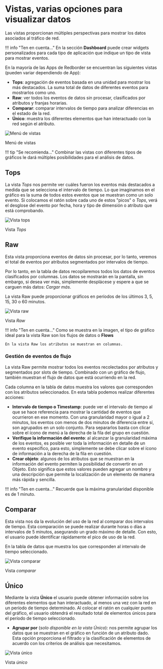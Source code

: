 # Vistas, varias opciones para visualizar datos

Las vistas proporcionan múltiples perspectivas para mostrar los datos asociados al tráfico de red.

!!! info "Ten en cuenta..."
    En la sección **Dashboard** puede crear widgets personalizados para cada tipo de aplicación que indique un tipo de vista para mostrar eventos.

En la mayoría de las Apps de Redborder se encuentran las siguientes vistas (pueden variar dependiendo de App):

- **Tops**: agregación de eventos basada en una unidad para mostrar los más destacados. La suma total de datos de diferentes eventos para mostrarlos como uno.
- **Raw**: ver todos los eventos de datos sin procesar, clasificados por atributos y franjas horarias.
- **Comparar**: comparar intervalos de tiempo para analizar diferencias en el estado de la red.
- **Único**: muestra los diferentes elementos que han interactuado con la red según el atributo.

![Menú de vistas](images/ch04_img042.png)

Menú de vistas

!!! tip "Se recomienda..."
    Combinar las vistas con diferentes tipos de gráficos le dará múltiples posibilidades para el análisis de datos.

## Tops

La vista *Tops* nos permite ver cuáles fueron los eventos más destacados a medida que se selecciona el intervalo de tiempo. Lo que imaginamos en el gráfico es la suma de todos estos eventos que se muestran como un solo evento. Si colocamos el ratón sobre cada uno de estos "picos" o *Tops*, verá el desglose del evento por fecha, hora y tipo de dimensión o atributo que está comprobando.

![Vista tops](images/ch04_img043.png)

Vista *Tops*

## Raw

Esta vista proporciona eventos de datos sin procesar, por lo tanto, veremos el total de eventos por atributos segmentados por intervalos de tiempo.

Por lo tanto, en la tabla de datos recopilaremos todos los datos de eventos clasificados por columnas. Los datos se mostrarán en la pantalla, sin embargo, si desea ver más, simplemente desplácese y espere a que se carguen más datos: *Cargar más*.

La vista Raw puede proporcionar gráficos en períodos de los últimos 3, 5, 15, 30 o 60 minutos.

![Vista raw](images/ch04_img044.png)

Vista *Raw*

!!! info "Ten en cuenta..."
    Como se muestra en la imagen, el tipo de gráfico ideal para la vista Raw son los flujos de datos o **Flows**

    En la vista Raw los atributos se muestran en columnas.

### Gestión de eventos de flujo

La vista Raw permite mostrar todos los eventos recolectados por atributos y segmentados por slots de tiempo. Combinado con un gráfico de flujo, también muestran el flujo de datos que está ocurriendo en la red.

Cada columna en la tabla de datos muestra los valores que corresponden con los atributos seleccionados. En esta tabla podemos realizar diferentes acciones:

- **Intervalo de tiempo o Timestamp**: puede ver el intervalo de tiempo al que se hace referencia para mostrar la cantidad de eventos que ocurrieron en ese momento. Con una granularidad mayor o igual a 2 minutos, los eventos con menos de dos minutos de diferencia entre sí, son agrupados en un solo conjunto. Para separarlos basta con clicar sobre el ícono de menú a la derecha de la fila del grupo en cuestión.
- **Verifique la información del evento**: al alcanzar la granularidad máxima de los eventos, es posible ver toda la información en detalle de un evento específico, para esto, simplemente se debe clicar sobre el ícono de información a la derecha de la fila en cuestión.
- **Crear objeto**: algunos de los atributos que se muestran en la información del evento permiten la posibilidad de convertir en un Objeto. Esto significa que estos valores pueden agregar un nombre y una descripción que permite la localización de un elemento de manera más rápida y sencilla.

!!! info "Ten en cuenta..."
    Recuerde que la máxima granularidad disponible es de 1 minuto.

## Comparar

Esta vista nos da la evolución del uso de la red al comparar dos intervalos de tiempo. Esta comparación se puede realizar durante horas o días a intervalos de 5 minutos, asegurando un grado máximo de detalle. Con esto, el usuario puede identificar rápidamente el pico de uso de la red.

En la tabla de datos que muestra los que corresponden al intervalo de tiempo seleccionado.

![Vista comparar](images/ch04_img045.png)

Vista *comparar*

## Único

Mediante la vista **Único** el usuario puede obtener información sobre los diferentes elementos que han interactuado, al menos una vez con la red en un período de tiempo determinado. Al colocar el ratón en cualquier punto del gráfico, el usuario obtendrá el resultado total de elementos únicos para el período de tiempo seleccionado.

- **Agrupar por** (*solo disponible en la vista Único*): nos permite agrupar los datos que se muestran en el gráfico en función de un atributo dado. Esta opción proporciona el filtrado y la clasificación de elementos de acuerdo con los criterios de análisis que necesitamos.

![Vista único](images/ch04_img046.png)

Vista *único*

<!-- ## Analizar (Módulo Malware, WIP)

En esta vista se puede obtener un análisis detallado de una URL, IP, Hash o bien, de un fichero bajo demanda, como si este hubiera entrado por otros canales.

Para ello basta con introducir la IP, la URL o Hash que se desea analizar y hacer clic en **Buscar** o, en el caso de querer analizar un fichero es necesario cargar el archivo y después subirlo a la plataforma seleccionando **Subir**.

Puede saltar de una vista a otra sin necesidad de regresar a la interfaz de eventos Malware seleccionándola en el desplegable del margen superior derecho.

![Vista analizar](images/ch04_img047.png)

Vista *analizar* -->
